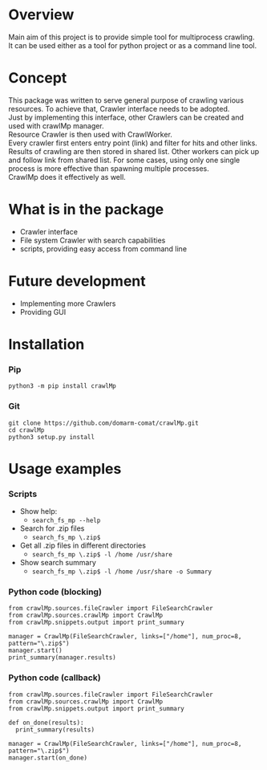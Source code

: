 # Overview #

Main aim of this project is to provide simple tool for multiprocess crawling.  
It can be used either as a tool for python project or as a command line tool.  

# Concept #

This package was written to serve general purpose of crawling various resources. 
To achieve that, Crawler interface needs to be adopted.  
Just by implementing this interface, other Crawlers can be created and used with crawlMp manager.  
Resource Crawler is then used with CrawlWorker.   
Every crawler first enters entry point (link) and filter for hits and other links.  
Results of crawling are then stored in shared list.
Other workers can pick up and follow link from shared list.
For some cases, using only one single process is more effective than spawning multiple processes.  
CrawlMp does it effectively as well.  

# What is in the package #

- Crawler interface
- File system Crawler with search capabilities
- scripts, providing easy access from command line 

# Future development #

- Implementing more Crawlers
- Providing GUI

# Installation #

### Pip ###
`python3 -m pip install crawlMp`

### Git ###
`git clone https://github.com/domarm-comat/crawlMp.git`  
`cd crawlMp`  
`python3 setup.py install`  

# Usage examples #

### Scripts ###

* Show help:
  * `search_fs_mp --help`
* Search for .zip files
  * `search_fs_mp \.zip$`
* Get all .zip files in different directories
  * `search_fs_mp \.zip$ -l /home /usr/share`
* Show search summary
  * `search_fs_mp \.zip$ -l /home /usr/share -o Summary`

### Python code (blocking) ###

```
from crawlMp.sources.fileCrawler import FileSearchCrawler
from crawlMp.sources.crawlMp import CrawlMp
from crawlMp.snippets.output import print_summary

manager = CrawlMp(FileSearchCrawler, links=["/home"], num_proc=8, pattern="\.zip$")
manager.start()
print_summary(manager.results)
```

### Python code (callback) ###

```
from crawlMp.sources.fileCrawler import FileSearchCrawler
from crawlMp.sources.crawlMp import CrawlMp
from crawlMp.snippets.output import print_summary

def on_done(results):
  print_summary(results)

manager = CrawlMp(FileSearchCrawler, links=["/home"], num_proc=8, pattern="\.zip$")
manager.start(on_done)
```
